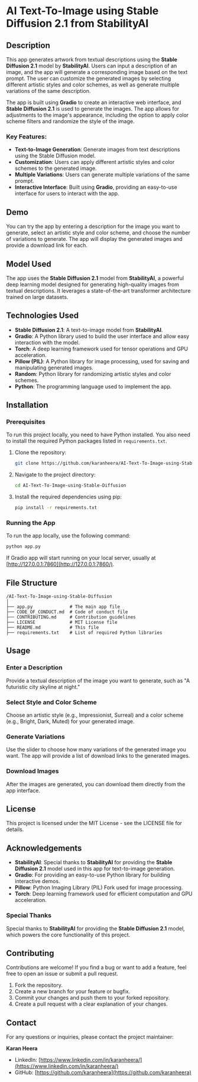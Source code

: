 # AI Text-To-Image using Stable Diffusion 2.1 from StabilityAI

## Description

This app generates artwork from textual descriptions using the **Stable Diffusion 2.1** model by **StabilityAI**. Users can input a description of an image, and the app will generate a corresponding image based on the text prompt. The user can customize the generated images by selecting different artistic styles and color schemes, as well as generate multiple variations of the same description.

The app is built using **Gradio** to create an interactive web interface, and **Stable Diffusion 2.1** is used to generate the images. The app allows for adjustments to the image's appearance, including the option to apply color scheme filters and randomize the style of the image.

### Key Features:
- **Text-to-Image Generation**: Generate images from text descriptions using the Stable Diffusion model.
- **Customization**: Users can apply different artistic styles and color schemes to the generated image.
- **Multiple Variations**: Users can generate multiple variations of the same prompt.
- **Interactive Interface**: Built using **Gradio**, providing an easy-to-use interface for users to interact with the app.

## Demo

You can try the app by entering a description for the image you want to generate, select an artistic style and color scheme, and choose the number of variations to generate. The app will display the generated images and provide a download link for each.

## Model Used

The app uses the **Stable Diffusion 2.1** model from **StabilityAI**, a powerful deep learning model designed for generating high-quality images from textual descriptions. It leverages a state-of-the-art transformer architecture trained on large datasets.

## Technologies Used

- **Stable Diffusion 2.1**: A text-to-image model from **StabilityAI**.
- **Gradio**: A Python library used to build the user interface and allow easy interaction with the model.
- **Torch**: A deep learning framework used for tensor operations and GPU acceleration.
- **Pillow (PIL)**: A Python library for image processing, used for saving and manipulating generated images.
- **Random**: Python library for randomizing artistic styles and color schemes.
- **Python**: The programming language used to implement the app.

## Installation

### Prerequisites

To run this project locally, you need to have Python installed. You also need to install the required Python packages listed in `requirements.txt`.

1. Clone the repository:
   ```bash
   git clone https://github.com/karanheera/AI-Text-To-Image-using-Stable-Diffusion.git
   ```

2. Navigate to the project directory:
   ```bash
   cd AI-Text-To-Image-using-Stable-Diffusion
   ```

3. Install the required dependencies using pip:
   ```bash
   pip install -r requirements.txt
   ```

### Running the App

To run the app locally, use the following command:
```bash
python app.py
```
If Gradio app will start running on your local server, usually at [http://127.0.0.1:7860](http://127.0.0.1:7860/).

## File Structure

```plaintext
/AI-Text-To-Image-using-Stable-Diffusion
│
├── app.py              # The main app file
├── CODE_OF_CONDUCT.md  # Code of conduct file
├── CONTRIBUTING.md     # Contribution guidelines
├── LICENSE             # MIT License file
├── README.md           # This file
├── requirements.txt    # List of required Python libraries
```

## Usage

### Enter a Description
Provide a textual description of the image you want to generate, such as "A futuristic city skyline at night."

### Select Style and Color Scheme
Choose an artistic style (e.g., Impressionist, Surreal) and a color scheme (e.g., Bright, Dark, Muted) for your generated image.

### Generate Variations
Use the slider to choose how many variations of the generated image you want. The app will provide a list of download links to the generated images.

### Download Images
After the images are generated, you can download them directly from the app interface.

## License

This project is licensed under the MIT License - see the LICENSE file for details.

## Acknowledgements

- **StabilityAI**: Special thanks to **StabilityAI** for providing the **Stable Diffusion 2.1** model used in this app for text-to-image generation.
- **Gradio**: For providing an easy-to-use Python library for building interactive demos.
- **Pillow**: Python Imaging Library (PIL) Fork used for image processing.
- **Torch**: Deep learning framework used for efficient computation and GPU acceleration.

### Special Thanks
Special thanks to **StabilityAI** for providing the **Stable Diffusion 2.1** model, which powers the core functionality of this project.

## Contributing

Contributions are welcome! If you find a bug or want to add a feature, feel free to open an issue or submit a pull request.

1. Fork the repository.
2. Create a new branch for your feature or bugfix.
3. Commit your changes and push them to your forked repository.
4. Create a pull request with a clear explanation of your changes.

## Contact

For any questions or inquiries, please contact the project maintainer:

**Karan Heera**  
- LinkedIn: [https://www.linkedin.com/in/karanheera/](https://www.linkedin.com/in/karanheera/)  
- GitHub: [https://github.com/karanheera](https://github.com/karanheera)